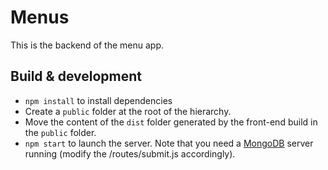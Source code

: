 # Menus

This is the backend of the menu app. 

## Build & development

- `npm install` to install dependencies 
- Create a `public` folder at the root of the hierarchy.
- Move the content of the `dist` folder generated by the front-end build in the `public` folder.
- `npm start` to launch the server. Note that you need a [MongoDB](https://www.mongodb.com/) server running (modify the /routes/submit.js accordingly).
